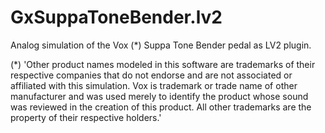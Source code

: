 # GxSuppaToneBender.lv2
Analog simulation of the Vox (*) Suppa Tone Bender pedal as LV2 plugin.

(*) 'Other product names modeled in this software are trademarks of their respective companies that do not endorse and are not associated or affiliated with this simulation.
Vox is trademark or trade name of other manufacturer and was used merely to identify the product whose sound was reviewed in the creation of this product.
All other trademarks are the property of their respective holders.'

